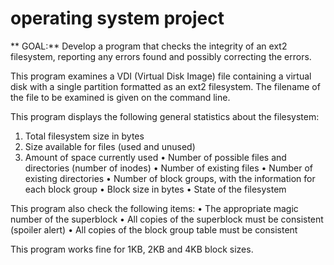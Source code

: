 # operating system project

** GOAL:** Develop a program that checks the integrity of an ext2 filesystem, 
reporting any errors found and possibly correcting the errors.

This program examines a VDI (Virtual Disk Image) file containing a virtual disk with a single 
partition formatted as an ext2 filesystem. The filename of the file to be examined is given on 
the command line.
      
This program displays the following general statistics about the filesystem:
1. Total filesystem size in bytes
2. Size available for files (used and unused)
3. Amount of space currently used
• Number of possible files and directories (number of inodes)
• Number of existing files
• Number of existing directories
• Number of block groups, with the information for each block group
• Block size in bytes
• State of the filesystem

This program also check the following items:
• The appropriate magic number of the superblock
• All copies of the superblock must be consistent (spoiler alert)
• All copies of the block group table must be consistent

This program works fine for 1KB, 2KB and 4KB block sizes.
